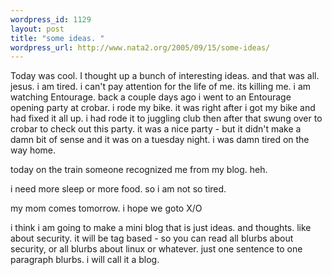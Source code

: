 ```yaml
--- 
wordpress_id: 1129
layout: post
title: "some ideas. "
wordpress_url: http://www.nata2.org/2005/09/15/some-ideas/
---
```

Today was cool. I thought up a bunch of  interesting ideas.  and that was all. jesus. i am tired. i can't pay attention for the life of me. its killing me.  i am watching Entourage. back a couple days ago i went to an Entourage opening party at crobar. i rode my bike. it was right after i got my bike and had fixed it all up. i had rode it to juggling club then after that swung over to crobar to check out this party. it was a nice party - but it didn't make a damn bit of sense and it was on a tuesday night. i was damn tired on the way home. 

today on the train someone recognized me from my blog. heh. 

i need more sleep or more food. so i am not so tired. 

my mom comes tomorrow. i hope we goto X/O

i think i am going to make a mini blog that is just ideas. and thoughts. like about security. it will be tag based - so you can read all blurbs about security, or all blurbs about linux or whatever. just one sentence to one paragraph blurbs. i will call it a blog. 
